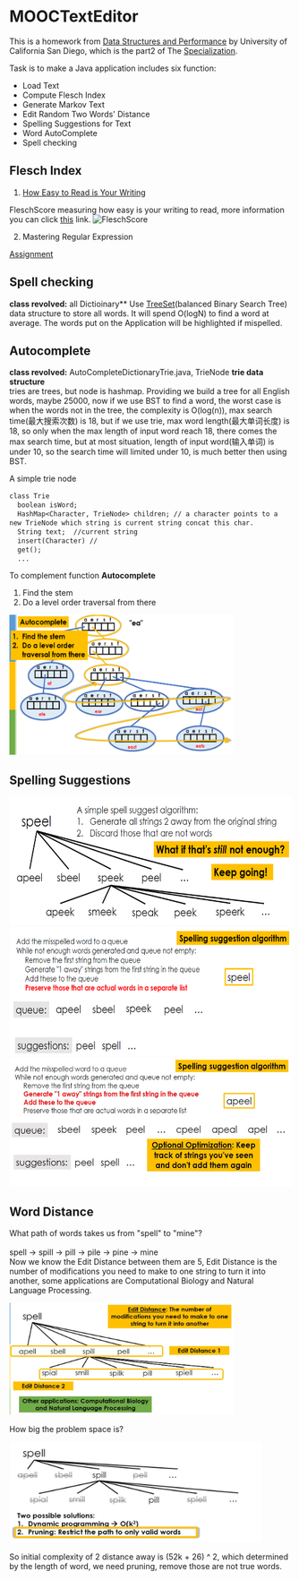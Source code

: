 # MOOCTextEditor

This is a homework from [Data Structures and Performance](https://www.coursera.org/learn/data-structures-optimizing-performance?specialization=java-object-oriented) by University of California San Diego, which is the part2 of The [Specialization](https://www.coursera.org/specializations/java-object-oriented).

Task is to make a Java application includes six function:
- Load Text
- Compute Flesch Index
- Generate Markov Text
- Edit Random Two Words' Distance
- Spelling Suggestions for Text
- Word AutoComplete
- Spell checking

## Flesch Index

1. [How Easy to Read is Your Writing](https://www.coursera.org/learn/data-structures-optimizing-performance/programming/neATU/how-easy-to-read-is-your-writing)

FleschScore measuring how easy is your writing to read, more information you can click [this](https://yoast.com/flesch-reading-ease-score/) link.
![FleschScore](https://d3c33hcgiwev3.cloudfront.net/imageAssetProxy.v1/6jRBdXzrEeWcSw5H0E9onQ_da128fae925b2ae11eb087f86707fd8e_Flesch.png?expiry=1599955200000&hmac=jq5_elHbDy8K0hX6kjUCEso0IKvk0YTSX_lDRh8hOeA)

2. Mastering Regular Expression

[Assignment](https://www.coursera.org/learn/data-structures-optimizing-performance/programming/n50OX/spell-checking-and-autocomplete)
## Spell checking  
**class revolved:** all Dictioinary**
Use [TreeSet](https://www.javatpoint.com/java-treeset)(balanced Binary Search Tree) data structure to store all words. It will spend O(logN) to find a word at average. The words put on the Application will be highlighted if mispelled.

## Autocomplete
**class revolved:** AutoCompleteDictionaryTrie.java, TrieNode
**trie data structure**<br>
tries are trees, but node is hashmap. Providing we build a tree for all English words, maybe 25000, now if we use BST to find a word, the worst case is when the words not in the tree, the complexity is O(log(n)), max search time(最大搜索次数) is 18, but if we use trie, max word length(最大单词长度) is 18, so only when the max length of input word reach 18, there comes the max search time, but at most situation, length of input word(输入单词) is under 10, so the search time will limited under 10, is much better then using BST.

A simple trie node
```
class Trie
  boolean isWord;
  HashMap<Character, TrieNode> children; // a character points to a new TrieNode which string is current string concat this char.
  String text;  //current string
  insert(Character) //
  get();
  ...
```

To complement function **Autocomplete**
1. Find the stem
2. Do a level order traversal from there  

<img width="400" height="250" src="https://github.com/ericlan77/MOOCTextEditor/blob/master/images/trie.png"/><br> 

## Spelling Suggestions
<img width="550" height="230" src="https://github.com/ericlan77/MOOCTextEditor/blob/master/images/spellingsuggestion1.png">  
<img width="550" height="230" src="https://github.com/ericlan77/MOOCTextEditor/blob/master/images/spellingsuggestion2.png">  
<img width="550" height="230" src="https://github.com/ericlan77/MOOCTextEditor/blob/master/images/spellingsuggestion3.jpg">

## Word Distance
What path of words takes us from "spell" to "mine"?<br>   
spell -> spill -> pill -> pile -> pine -> mine<br>
Now we know the Edit Distance between them are 5, Edit Distance is the number of modifications you need to make to one string to turn it into another, some applications are Computational Biology and Natural Language Processing.  

<img width="400" height="200" src="https://github.com/ericlan77/MOOCTextEditor/blob/master/images/8CDE966FF9684949A4655685DC31A7A5.jpg"/><br>  

How big the problem space is?<br>  

<img width="450" height="180" src = "https://github.com/ericlan77/MOOCTextEditor/blob/master/images/2distance.jpg">  

So initial complexity of 2 distance away is (52k + 26) ^ 2, which determined by the length of word, we need pruning, remove those are not true words.

